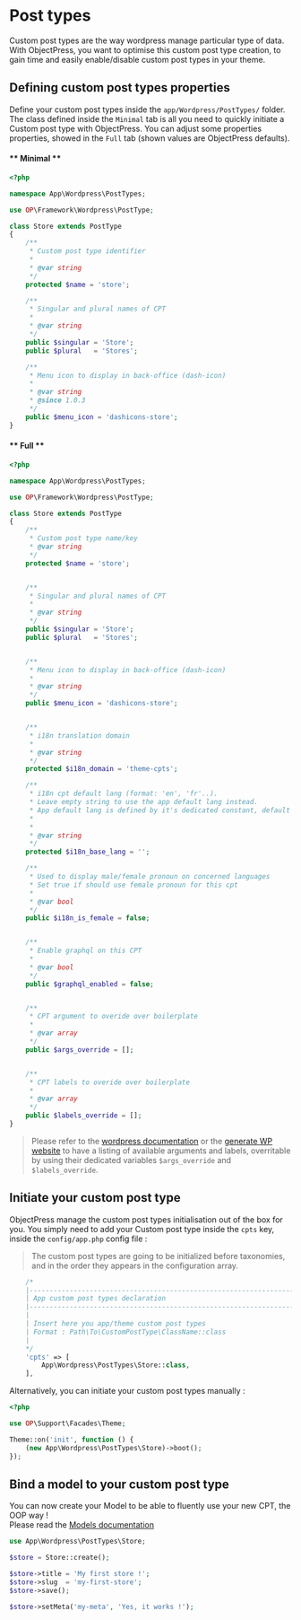 # Post types

Custom post types are the way wordpress manage particular type of data.
With ObjectPress, you want to optimise this custom post type creation, to gain time and easily enable/disable custom post types in your theme.
 
## Defining custom post types properties

Define your custom post types inside the `app/Wordpress/PostTypes/` folder. 
The class defined inside the `Minimal` tab is all you need to quickly initiate a Custom post type with ObjectPress. 
You can adjust some properties properties, showed in the `Full` tab (shown values are ObjectPress defaults).

<!-- tabs:start -->

#### ** Minimal **

```php
<?php

namespace App\Wordpress\PostTypes;

use OP\Framework\Wordpress\PostType;

class Store extends PostType
{
    /**
     * Custom post type identifier
     * 
     * @var string
     */
    protected $name = 'store';

    /**
     * Singular and plural names of CPT
     * 
     * @var string
     */
    public $singular = 'Store';
    public $plural   = 'Stores';

    /**
     * Menu icon to display in back-office (dash-icon)
     *
     * @var string
     * @since 1.0.3
     */
    public $menu_icon = 'dashicons-store';
}
```

#### ** Full **

```php
<?php

namespace App\Wordpress\PostTypes;

use OP\Framework\Wordpress\PostType;

class Store extends PostType
{
    /**
     * Custom post type name/key
     * @var string
     */
    protected $name = 'store';


    /**
     * Singular and plural names of CPT
     *
     * @var string
     */
    public $singular = 'Store';
    public $plural   = 'Stores';


    /**
     * Menu icon to display in back-office (dash-icon)
     *
     * @var string
     */
    public $menu_icon = 'dashicons-store';


    /**
     * i18n translation domain
     *
     * @var string
     */
    protected $i18n_domain = 'theme-cpts';

    /**
     * i18n cpt default lang (format: 'en', 'fr'..).
     * Leave empty string to use the app default lang instead.
     * App default lang is defined by it's dedicated constant, default WPML/PolyLang lang, or wordpress locale.
     *
     *
     * @var string
     */
    protected $i18n_base_lang = '';

    /**
     * Used to display male/female pronoun on concerned languages
     * Set true if should use female pronoun for this cpt
     *
     * @var bool
     */
    public $i18n_is_female = false;


    /**
     * Enable graphql on this CPT
     *
     * @var bool
     */
    public $graphql_enabled = false;


    /**
     * CPT argument to overide over boilerplate
     *
     * @var array
     */
    public $args_override = [];


    /**
     * CPT labels to overide over boilerplate
     *
     * @var array
     */
    public $labels_override = [];
}
```


<!-- tabs:end -->


> Please refer to the [wordpress documentation](https://developer.wordpress.org/reference/functions/register_post_type/) or the [generate WP website](https://generatewp.com/post-type/) to have a listing of available arguments and labels, overritable by using their dedicated variables `$args_override` and `$labels_override`. 


## Initiate your custom post type

ObjectPress manage the custom post types initialisation out of the box for you. You simply need to add your Custom post type inside the `cpts` key, inside the `config/app.php` config file : 

> The custom post types are going to be initialized before taxonomies, and in the order they appears in the configuration array.

```php
    /*
    |--------------------------------------------------------------------------
    | App custom post types declaration
    |--------------------------------------------------------------------------
    |
    | Insert here you app/theme custom post types
    | Format : Path\To\CustomPostType\ClassName::class
    |
    */
    'cpts' => [
        App\Wordpress\PostTypes\Store::class,
    ],
```

Alternatively, you can initiate your custom post types manually :  

```php
<?php

use OP\Support\Facades\Theme;

Theme::on('init', function () {
    (new App\Wordpress\PostTypes\Store)->boot();
});
```


## Bind a model to your custom post type

You can now create your Model to be able to fluently use your new CPT, the OOP way !  
Please read the [Models documentation](the-basics/models.md)  

```php
use App\Wordpress\PostTypes\Store;

$store = Store::create();

$store->title = 'My first store !';
$store->slug  = 'my-first-store';
$store->save();

$store->setMeta('my-meta', 'Yes, it works !');
```